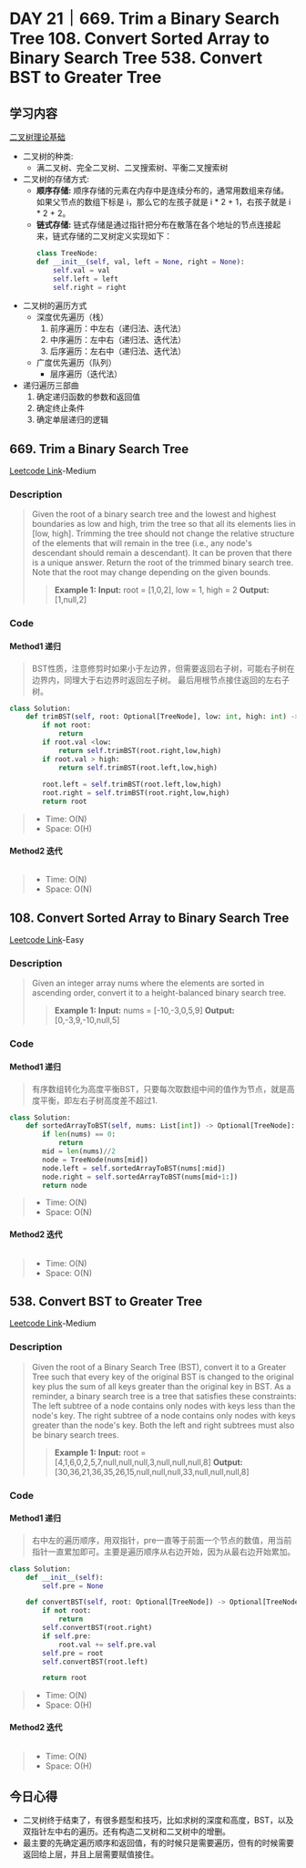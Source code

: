 # DAY 21｜669. Trim a Binary Search Tree 108. Convert Sorted Array to Binary Search Tree 538. Convert BST to Greater Tree
## 学习内容
[二叉树理论基础](https://programmercarl.com/%E4%BA%8C%E5%8F%89%E6%A0%91%E7%90%86%E8%AE%BA%E5%9F%BA%E7%A1%80.html#%E7%AE%97%E6%B3%95%E5%85%AC%E5%BC%80%E8%AF%BE)
- 二叉树的种类: 
  - 满二叉树、完全二叉树、二叉搜索树、平衡二叉搜索树
- 二叉树的存储方式: 
  - **顺序存储:** 顺序存储的元素在内存中是连续分布的，通常用数组来存储。如果父节点的数组下标是 i，那么它的左孩子就是 i * 2 + 1，右孩子就是 i * 2 + 2。
  - **链式存储:** 链式存储是通过指针把分布在散落在各个地址的节点连接起来，链式存储的二叉树定义实现如下：
    ``` python
    class TreeNode:
    def __init__(self, val, left = None, right = None):
        self.val = val
        self.left = left
        self.right = right
    ```
- 二叉树的遍历方式
  - 深度优先遍历（栈）
    1. 前序遍历：中左右（递归法、迭代法）
    2. 中序遍历：左中右（递归法、迭代法）
    3. 后序遍历：左右中（递归法、迭代法）
  - 广度优先遍历（队列）
    - 层序遍历（迭代法）
- 递归遍历三部曲
  1. 确定递归函数的参数和返回值
  2. 确定终止条件
  3. 确定单层递归的逻辑
## 669. Trim a Binary Search Tree
[Leetcode Link](https://leetcode.cn/problems/trim-a-binary-search-tree/description/)-Medium
### Description
>Given the root of a binary search tree and the lowest and highest boundaries as low and high, trim the tree so that all its elements lies in [low, high].
>Trimming the tree should not change the relative structure of the elements that will remain in the tree (i.e., any node's descendant should remain a descendant).
>It can be proven that there is a unique answer.
>Return the root of the trimmed binary search tree. Note that the root may change depending on the given bounds.
>>**Example 1:**
>>**Input:**
>>root = [1,0,2], low = 1, high = 2
>>**Output:**
>>[1,null,2]
### Code
#### Method1 递归
>BST性质，注意修剪时如果小于左边界，但需要返回右子树，可能右子树在边界内，同理大于右边界时返回左子树。
>最后用根节点接住返回的左右子树。
```python
class Solution:
    def trimBST(self, root: Optional[TreeNode], low: int, high: int) -> Optional[TreeNode]:
        if not root:
            return 
        if root.val <low:
            return self.trimBST(root.right,low,high)
        if root.val > high:
            return self.trimBST(root.left,low,high)
            
        root.left = self.trimBST(root.left,low,high)
        root.right = self.trimBST(root.right,low,high)
        return root
```
> - Time: O(N)
> - Space: O(H)
#### Method2 迭代
```python

```
> - Time: O(N)
> - Space: O(N)
## 108. Convert Sorted Array to Binary Search Tree
[Leetcode Link](https://leetcode.cn/problems/convert-sorted-array-to-binary-search-tree/description/)-Easy
### Description
>Given an integer array nums where the elements are sorted in ascending order, convert it to a height-balanced binary search tree.
>>**Example 1:**
>>**Input:**
>>nums = [-10,-3,0,5,9]
>>**Output:**
>>[0,-3,9,-10,null,5]
### Code
#### Method1 递归
>有序数组转化为高度平衡BST，只要每次取数组中间的值作为节点，就是高度平衡，即左右子树高度差不超过1.
```python
class Solution:
    def sortedArrayToBST(self, nums: List[int]) -> Optional[TreeNode]:
        if len(nums) == 0:
            return 
        mid = len(nums)//2
        node = TreeNode(nums[mid])
        node.left = self.sortedArrayToBST(nums[:mid])
        node.right = self.sortedArrayToBST(nums[mid+1:])
        return node
```
> - Time: O(N)
> - Space: O(N)
#### Method2 迭代
```python

```
> - Time: O(N)
> - Space: O(N)
## 538. Convert BST to Greater Tree
[Leetcode Link](https://leetcode.cn/problems/convert-bst-to-greater-tree/description/)-Medium
### Description
>Given the root of a Binary Search Tree (BST),
>convert it to a Greater Tree such that every key of the original BST is changed to the original key plus the sum of all keys greater than the original key in BST.
>As a reminder, a binary search tree is a tree that satisfies these constraints:
>The left subtree of a node contains only nodes with keys less than the node's key.
>The right subtree of a node contains only nodes with keys greater than the node's key.
>Both the left and right subtrees must also be binary search trees.
>>**Example 1:**
>>**Input:**
>>root = [4,1,6,0,2,5,7,null,null,null,3,null,null,null,8]
>>**Output:**
>>[30,36,21,36,35,26,15,null,null,null,33,null,null,null,8]
### Code
#### Method1 递归
> 右中左的遍历顺序，用双指针，pre一直等于前面一个节点的数值，用当前指针一直累加即可。主要是遍历顺序从右边开始，因为从最右边开始累加。
```python
class Solution:
    def __init__(self):
        self.pre = None

    def convertBST(self, root: Optional[TreeNode]) -> Optional[TreeNode]:
        if not root:
            return 
        self.convertBST(root.right)
        if self.pre:
            root.val += self.pre.val
        self.pre = root
        self.convertBST(root.left)

        return root
```
> - Time: O(N)
> - Space: O(H)
#### Method2 迭代
```python

```
> - Time: O(N)
> - Space: O(H)
## 今日心得
- 二叉树终于结束了，有很多题型和技巧，比如求树的深度和高度，BST，以及双指针左中右的遍历。还有构造二叉树和二叉树中的增删。
- 最主要的先确定遍历顺序和返回值，有的时候只是需要遍历，但有的时候需要返回给上层，并且上层需要赋值接住。
